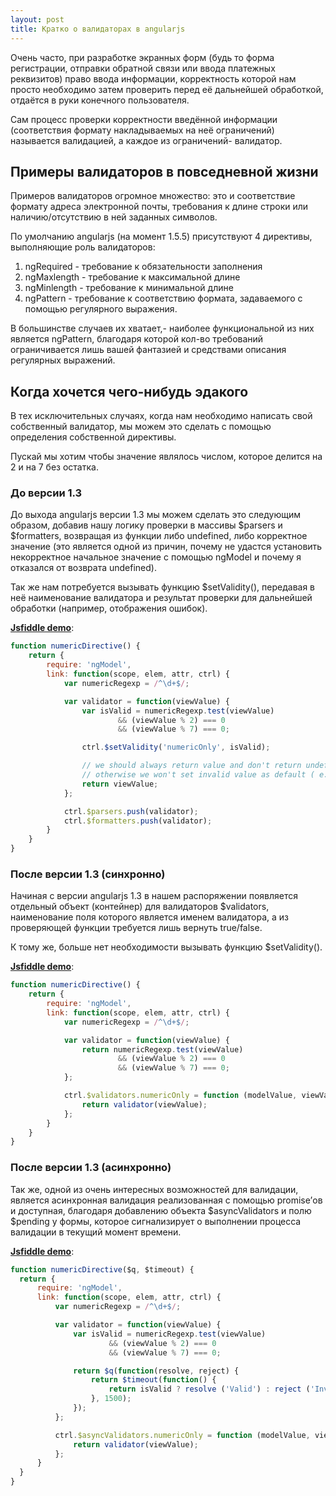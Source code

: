 ```yaml
---
layout: post
title: Кратко о валидаторах в angularjs
---
```


Очень часто, при разработке экранных форм (будь то форма регистрации, отправки обратной связи или ввода платежных реквизитов) право ввода информации, корректность которой нам просто необходимо затем проверить перед её дальнейшей обработкой, отдаётся в руки конечного пользователя.

Сам процесс проверки корректности введённой информации (соответствия формату накладываемых на неё ограничений) называется валидацией, а каждое из ограничений- валидатор.

## Примеры валидаторов в повседневной жизни

Примеров валидаторов огромное множество: это и соответствие формату адреса электронной почты, требования к длине строки или наличию/отсутствию в ней заданных символов.

По умолчанию angularjs (на момент 1.5.5) присутствуют 4 директивы, выполняющие роль валидаторов:

1. ngRequired - требование к обязательности заполнения
2. ngMaxlength - требование к максимальной длине
3. ngMinlength - требование к минимальной длине
4. ngPattern - требование к соответствию формата, задаваемого с помощью регулярного выражения.

В большинстве случаев их хватает,- наиболее функциональной из них является ngPattern, благодаря которой кол-во требований ограничивается лишь вашей фантазией и средствами описания регулярных выражений.

## Когда хочется чего-нибудь эдакого

В тех исключительных случаях, когда нам необходимо написать свой собственный валидатор, мы можем это сделать с помощью определения собственной директивы.

Пускай мы хотим чтобы значение являлось числом, которое делится на 2 и на 7 без остатка.

### До версии 1.3

До выхода angularjs версии 1.3 мы можем сделать это следующим образом, добавив нашу логику проверки в массивы $parsers и $formatters, возвращая из функции либо undefined, либо корректное значение (это является одной из причин, почему не удастся установить некорректное начальное значение с помощью ngModel и почему я отказался от возврата undefined).

Так же нам потребуется вызывать функцию $setValidity(), передавая в неё наименование валидатора и результат проверки для дальнейшей обработки (например, отображения ошибок). 

[**Jsfiddle demo**](https://jsfiddle.net/pnsdbzLr/1/):

```javascript
function numericDirective() {
    return {
        require: 'ngModel',
        link: function(scope, elem, attr, ctrl) {
            var numericRegexp = /^\d+$/;

            var validator = function(viewValue) {
                var isValid = numericRegexp.test(viewValue)
                        && (viewValue % 2) === 0
                        && (viewValue % 7) === 0;

                ctrl.$setValidity('numericOnly', isValid);

                // we should always return value and don't return undefined
                // otherwise we won't set invalid value as default ( e.g. = 'q1' )
                return viewValue;
            };

            ctrl.$parsers.push(validator);
            ctrl.$formatters.push(validator);
        }
    }
}
```

### После версии 1.3 (синхронно)

Начиная с версии angularjs 1.3 в нашем распоряжении появляется отдельный объект (контейнер) для валидаторов $validators, наименование поля которого является именем валидатора, а из проверяющей функции требуется лишь вернуть true/false.

К тому же, больше нет необходимости вызывать функцию $setValidity().

[**Jsfiddle demo**](https://jsfiddle.net/qfjn0bc4/1/):

```javascript
function numericDirective() {
    return {
        require: 'ngModel',
        link: function(scope, elem, attr, ctrl) {
            var numericRegexp = /^\d+$/;

            var validator = function(viewValue) {
                return numericRegexp.test(viewValue)
                        && (viewValue % 2) === 0
                        && (viewValue % 7) === 0;
            };

            ctrl.$validators.numericOnly = function (modelValue, viewValue) {
                return validator(viewValue);
            };
        }
    }
}
```

### После версии 1.3 (асинхронно)

Так же, одной из очень интересных возможностей для валидации, является асинхронная валидация реализованная с помощью promise’ов и доступная, благодаря добавлению объекта $asyncValidators и полю $pending у формы, которое сигнализирует о выполнении процесса валидации в текущий момент времени.

[**Jsfiddle demo**](https://jsfiddle.net/r08bhggj/):

```javascript
function numericDirective($q, $timeout) {
  return {
      require: 'ngModel',
      link: function(scope, elem, attr, ctrl) {
          var numericRegexp = /^\d+$/;

          var validator = function(viewValue) {
              var isValid = numericRegexp.test(viewValue)
                      && (viewValue % 2) === 0
                      && (viewValue % 7) === 0;

              return $q(function(resolve, reject) {
                  return $timeout(function() {
                      return isValid ? resolve ('Valid') : reject ('Invalid')
                  }, 1500);
              });
          };

          ctrl.$asyncValidators.numericOnly = function (modelValue, viewValue) {
              return validator(viewValue);
          };
      }
  }
}
```
